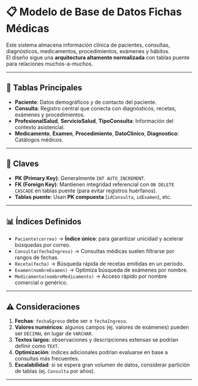 # 📋 Modelo de Base de Datos Fichas Médicas

Este sistema almacena información clínica de pacientes, consultas, diagnósticos, medicamentos, procedimientos, exámenes y hábitos.  
El diseño sigue una **arquitectura altamente normalizada** con tablas puente para relaciones muchos-a-muchos.

---

## 🏥 Tablas Principales
- **Paciente**: Datos demográficos y de contacto del paciente.  
- **Consulta**: Registro central que conecta con diagnósticos, recetas, exámenes y procedimientos.  
- **ProfesionalSalud**, **ServicioSalud**, **TipoConsulta**: Información del contexto asistencial.  
- **Medicamento**, **Examen**, **Procedimiento**, **DatoClinico**, **Diagnostico**: Catálogos médicos.  

---

## 🔑 Claves
- **PK (Primary Key)**: Generalmente `INT AUTO_INCREMENT`.  
- **FK (Foreign Key)**: Mantienen integridad referencial con `ON DELETE CASCADE` en tablas puente (para evitar registros huérfanos).  
- **Tablas puente**: Usan **PK compuesta** (`idConsulta`, `idExamen`), etc.

---

## 📊 Índices Definidos
- `Paciente(correo)` → **Índice único**: para garantizar unicidad y acelerar búsquedas por correo.  
- `Consulta(fechaIngreso)` → Consultas médicas suelen filtrarse por rangos de fechas.  
- `Receta(fecha)` → Búsqueda rápida de recetas emitidas en un periodo.  
- `Examen(nombreExamen)` → Optimiza búsqueda de exámenes por nombre.  
- `Medicamento(nombreMedicamento)` → Acceso rápido por nombre comercial o genérico.

---

## ⚠️ Consideraciones
1. **Fechas**: `fechaEgreso` debe ser ≥ `fechaIngreso`.  
2. **Valores numéricos**: algunos campos (ej. valores de exámenes) pueden ser `DECIMAL` en lugar de `VARCHAR`.  
3. **Textos largos**: observaciones y descripciones extensas se podrían definir como `TEXT`.  
4. **Optimización**: índices adicionales podrían evaluarse en base a consultas más frecuentes.  
5. **Escalabilidad**: si se espera gran volumen de datos, considerar partición de tablas (ej. `Consulta` por años).  

---
